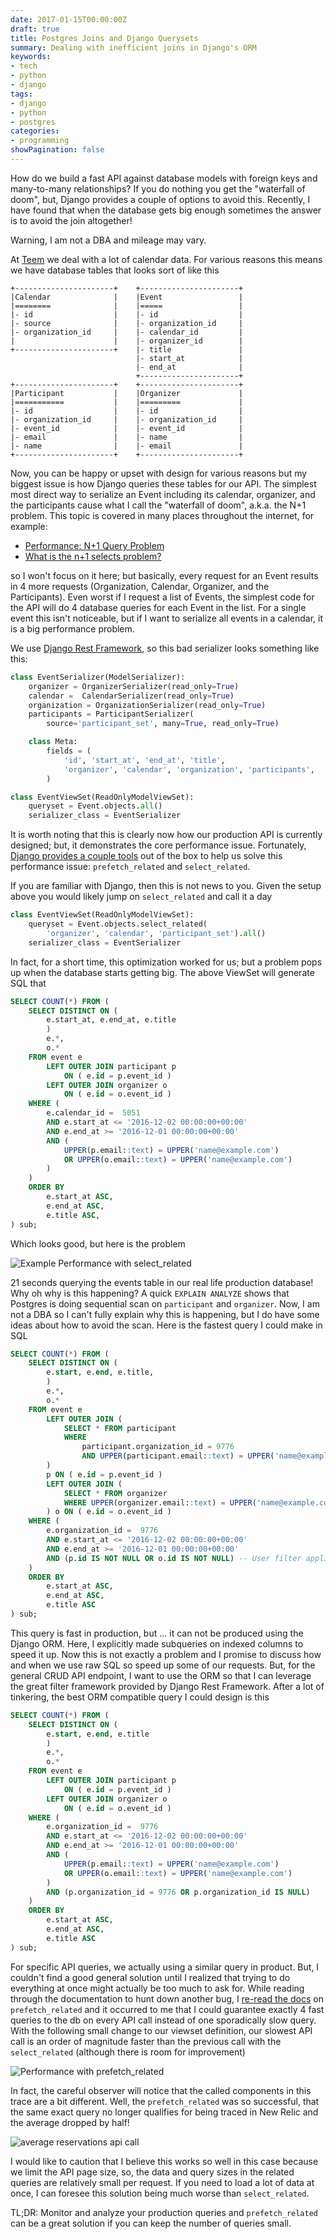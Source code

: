 ```yaml
---
date: 2017-01-15T00:00:00Z
draft: true
title: Postgres Joins and Django Querysets
summary: Dealing with inefficient joins in Django's ORM
keywords:
- tech
- python
- django
tags:
- django
- python
- postgres
categories:
- programming
showPagination: false
---
```


How do we build a fast API against database models with foreign keys and
many-to-many relationships?  If you do nothing you get the "waterfall of doom", but,
Django provides a couple of options to avoid this.  Recently, I have found that
when the database gets big enough sometimes the answer is to avoid the join altogether!

Warning, I am not a DBA and mileage may vary.

<!-- more /-->

At [Teem](https://teem.com) we deal with a lot of calendar data.  For various
reasons this means we have database tables that looks sort of like this

```
+----------------------+    +----------------------+
|Calendar              |    |Event                 |
|========              |    |=====                 |
|- id                  |    |- id                  |
|- source              |    |- organization_id     |
|- organization_id     |    |- calendar_id         |
|                      |    |- organizer_id        |
+----------------------+    |- title               |
                            |- start_at            |
                            |- end_at              |
                            +----------------------+
+----------------------+    +----------------------+
|Participant           |    |Organizer             |
|===========           |    |=========             |
|- id                  |    |- id                  |
|- organization_id     |    |- organization_id     |
|- event_id            |    |- event_id            |
|- email               |    |- name                |
|- name                |    |- email               |
+----------------------+    +----------------------+
```

Now, you can be happy or upset with design for various reasons
but my biggest issue is how Django queries these tables for our API.  The
simplest most direct way to serialize an Event including its calendar,
organizer, and the participants cause what I call the "waterfall of doom",
a.k.a. the N+1 problem. This topic is covered in many places throughout the
internet, for example:

* [Performance: N+1 Query Problem](https://secure.phabricator.com/book/phabcontrib/article/n_plus_one/)
* [What is the n+1 selects problem?](http://stackoverflow.com/questions/97197/what-is-the-n1-selects-problem)

so I won't focus on it here; but basically, every request for an Event results in 4 more requests
(Organization, Calendar, Organizer, and the Participants).  Even worst if I request a list of Events,
the simplest code for the API will do 4 database queries for each Event in the list.
For a single event this isn't noticeable, but if I want to serialize all events in a calendar,
it is a big performance problem.

We use [Django Rest Framework](http://www.django-rest-framework.org/), so this bad serializer
looks something like this:

```python
class EventSerializer(ModelSerializer):
    organizer = OrganizerSerializer(read_only=True)
    calendar =  CalendarSerializer(read_only=True)
    organization = OrganizationSerializer(read_only=True)
    participants = ParticipantSerializer(
        source='participant_set', many=True, read_only=True)

    class Meta:
        fields = (
            'id', 'start_at', 'end_at', 'title',
            'organizer', 'calendar', 'organization', 'participants',
        )

class EventViewSet(ReadOnlyModelViewSet):
    queryset = Event.objects.all()
    serializer_class = EventSerializer
```
It is worth noting that this is clearly now how our production API is currently designed; but,
it demonstrates the core performance issue. Fortunately,
[Django provides a couple tools](https://docs.djangoproject.com/en/1.10/topics/db/optimization/#retrieve-everything-at-once-if-you-know-you-will-need-it)
out of the box to help us solve this performance issue: `prefetch_related`
and  `select_related`.

If you are familiar with Django, then this is not news to you.  Given the setup above
you would likely jump on `select_related` and call it a day

```python
class EventViewSet(ReadOnlyModelViewSet):
    queryset = Event.objects.select_related(
        'organizer', 'calendar', 'participant_set').all()
    serializer_class = EventSerializer
```

In fact, for a short time, this optimization worked for us; but a problem pops up
when the database starts getting big.  The above ViewSet will generate SQL that

```sql
SELECT COUNT(*) FROM (
    SELECT DISTINCT ON (
        e.start_at, e.end_at, e.title
        )
        e.*,
        o.*
    FROM event e
        LEFT OUTER JOIN participant p
            ON ( e.id = p.event_id )
        LEFT OUTER JOIN organizer o
            ON ( e.id = o.event_id )
    WHERE (
        e.calendar_id =  5051
        AND e.start_at <= '2016-12-02 00:00:00+00:00'
        AND e.end_at >= '2016-12-01 00:00:00+00:00'
        AND (
            UPPER(p.email::text) = UPPER('name@example.com')
            OR UPPER(o.email::text) = UPPER('name@example.com')
        )
    )
    ORDER BY
        e.start_at ASC,
        e.end_at ASC,
        e.title ASC,
) sub;
```

Which looks good, but here is the problem

![Example Performance with select_related](https://lh3.googleusercontent.com/42eujc1S4_syWt2a64akZ28YxvBPofo2vHeJLWE_OwwSyruc_xLZvoe2RPIsRHHM_hTqHgjT6tH1-v9U76juQ2Ik7qInTADCbMpqFJC-hIswhJt8u36Y4dXdla9ffOy1GkI2OFxO_OXsSlDpjJJEUJs3cew54TEiLOT7zupFmzyA2LVGf8aYExjzKpYIQLdctzPPk59ecdNlhtscFZNl6Q47vHKyyq04CYOaHHop-KrOJMVAsorJbb8EYeVnrcanmM6Iowy5hkfRa2NuUMEvzOnd3hoZPxSVxNRTZukULPTsgCmTw5-cbUQi_9T3zrIRpypqEzjH1WaCaBeTtzBJlncNEC6MYM1GFP7e68qBMZpuAIzO-i4i43dTY5n3IfpY--ESYXtOp6xhKEWvOIDUtYGxXNow7HOWuluiOC0rWffxdDUWgDgv_CAAmVBCIWMvUXPOinz2N18V28-SeMsLG7Lsi6CiMu4ZfJGA44m6vY1CAi_3pQTXdB7xr1YU05Bzu4qyJiV0hRThIrC3GIj4nPo0wxI1PYneHY-AnAXmxVpMerQkKdtYpglv3DuJQraoxJg9Iu_nxoQO73fi6C7ZXisrVj-wCZE6_HsRYlsm5Yp_kH365gsX=w1440-h476-no)

21 seconds querying the events table in our real life production database! Why
oh why is this happening?  A quick `EXPLAIN ANALYZE` shows that Postgres is
doing sequential scan on `participant` and `organizer`.  Now, I am not a DBA so
I can't fully explain why this is happening, but I do have some ideas about how
to avoid the scan.  Here is the fastest query I could make in SQL

```sql
SELECT COUNT(*) FROM (
    SELECT DISTINCT ON (
        e.start, e.end, e.title,
        )
        e.*,
        o.*
    FROM event e
        LEFT OUTER JOIN (
            SELECT * FROM participant
            WHERE
                participant.organization_id = 9776
                AND UPPER(participant.email::text) = UPPER('name@example.com')
        )
        p ON ( e.id = p.event_id )
        LEFT OUTER JOIN (
            SELECT * FROM organizer
            WHERE UPPER(organizer.email::text) = UPPER('name@example.com')
        ) o ON ( e.id = o.event_id )
    WHERE (
        e.organization_id =  9776
        AND e.start_at <= '2016-12-02 00:00:00+00:00'
        AND e.end_at >= '2016-12-01 00:00:00+00:00'
        AND (p.id IS NOT NULL OR o.id IS NOT NULL) -- User filter applied in subselect joins
    )
    ORDER BY
        e.start_at ASC,
        e.end_at ASC,
        e.title ASC
) sub;
```


This query is fast in production, but ... it can not be produced using the
Django ORM. Here, I explicitly made subqueries on indexed columns to speed it
up. Now this is not exactly a problem and I promise to discuss how and when we
use raw SQL so speed up some of our requests. But, for the general CRUD API
endpoint, I want to use the ORM so that I can leverage the great filter
framework provided by Django Rest Framework. After a lot of tinkering, the best
ORM compatible query I could design is this

```sql
SELECT COUNT(*) FROM (
    SELECT DISTINCT ON (
        e.start, e.end, e.title
        )
        e.*,
        o.*
    FROM event e
        LEFT OUTER JOIN participant p
            ON ( e.id = p.event_id )
        LEFT OUTER JOIN organizer o
            ON ( e.id = o.event_id )
    WHERE (
        e.organization_id =  9776
        AND e.start_at <= '2016-12-02 00:00:00+00:00'
        AND e.end_at >= '2016-12-01 00:00:00+00:00'
        AND (
            UPPER(p.email::text) = UPPER('name@example.com')
            OR UPPER(o.email::text) = UPPER('name@example.com')
        )
        AND (p.organization_id = 9776 OR p.organization_id IS NULL)
    )
    ORDER BY
        e.start_at ASC,
        e.end_at ASC,
        e.title ASC
) sub;
```

For specific API queries, we actually using a similar query in product. But, I
couldn't find a good general solution until I realized that trying to do
everything at once might actually be too much to ask for.  While reading through
the documentation to hunt down another bug, I [re-read the docs](https://docs.djangoproject.com/en/1.10/ref/models/querysets/#prefetch-related)
on `prefetch_related` and it occurred to me that I could guarantee
exactly 4 fast queries to the db on every API call instead of one sporadically
slow query.  With the following small change to our viewset definition, our
slowest API call is an order of magnitude faster than the previous call with the
`select_related` (although there is room for improvement)

![Performance with prefetch_related](https://lh3.googleusercontent.com/ddIvjV00sukF2T1vHTCCbtHhHeuh1kcin-k2xbanLhO0wIVfdHuWOxB40W6Odw7a2h9rSPbNUm8Y7BG6K5cN-wwO1hD22Y2-A-USsE2-qTYBjzp1l7hy5zMO9Xp6kOAKoDJapzXb1bDOMjgblFuaiHYad9QVrLvA6XWQ0w5-FIfYfpVAdFYiAis3T9OhhC8spHpP2vUb8RkUw29W0eOg5Ju6zuYbfBDd1EsMfQySMTrtkplCB8an7Ji3iL_j8zrjdjlgzmw2N4HYNFE0iiGNBPVoYN0ko8HcOhoJv3FZw1r5ircNVv2LflzreXKmFijGs3pR4LzIMjyn2bJUbBAelEl15jhG8Nvy9VWUnW2kVo1EqqSU5OBTZSllWocrwvViiAz39LkoR9X29_WchPgE1WcHLs41KEK3dPP-FDzH9rfMUF7xmaMTz945LgNzx2XCcMz4NEmW_86gHmBGuuJcZs0t1ePVFBFfak4MJjqU3iTBiBjH_6dKDPrnwDJ9JGsWoKKtUuR8gyGHhmbKnjvPBJav1WTgYGG33dIDhTxeEfHGd3j-OJrOWvKv0GNdhsArZ9EJCMvC4PNkkVI2juKeRneMJaEJFNLu0c9Gk-y7_LHR-_ecDR3Q=w2286-h620-no)

In fact, the careful observer will notice that the called components in this
trace are a bit different.  Well, the `prefetch_related` was so successful,
that the same exact query no longer qualifies for being traced in New Relic and
the average dropped by half!

![average reservations api call](https://lh3.googleusercontent.com/J5GRb-47wTPwZ6NVYGMjtsnZpeoiNGqcVdVD-m620gns5aPdRYxYIUJLVHJ_QfHmf20twhlHOAWXwoFldLUYToQSx6QGPuOWR7XVwQOL4OeJG4HoQ_yI2FmeOse9TipkCf0rc80cM06jVTaXGaX9HMPZpsZUs6_dZKTjazAEGxND0iBxvRi2snmdrw6XT8z-4RPVV51PCODPqboquFKl7dfs-Gna3O3al8f_oguVBW0C_pioe7OGE-kuSCmF5gxC2fGdlDKxLm4Zv96b0j81kYhLzo20VUkjgisyc5kaLJrUpMrK9ySEbUbVaELnrpnZAF7XNeHeDutP5C0oR-eSJ5z6DReTOyhH4e52i5dD3vpb3M-Q1VBMJi3I7LTlhiG7fmIZno06bLsjSp8V0te6lWdcGmvBqKTLA1HFf_Kf3_9CZAp5g0JPtetMdwFt9LdTxzZcoykHHa1lDGsKOzMEYZN7kPm6uGIlsL-pVzag6c_mTq0DN3ARYzgA7KCAyWngsiNqpcjit0Q4XReuF3wfNpRFkZLMpuylsqzryQYl0yw354NaND8lRP3X8YT40hY-xKsnLWoTVncYLY3dkP0o0IiygXjAHDeW82N-fi_GrFXmaPSpju8k=w1260-h298-no)

I would like to caution that I believe this works so well in this case because we
limit the API page size, so, the data and query sizes in the related queries are
relatively small per request. If you need to load a lot of data at once, I can
foresee this solution being much worse than `select_related`.

TL;DR: Monitor and analyze your production queries and `prefetch_related` can
be a great solution if you can keep the number of queries small.